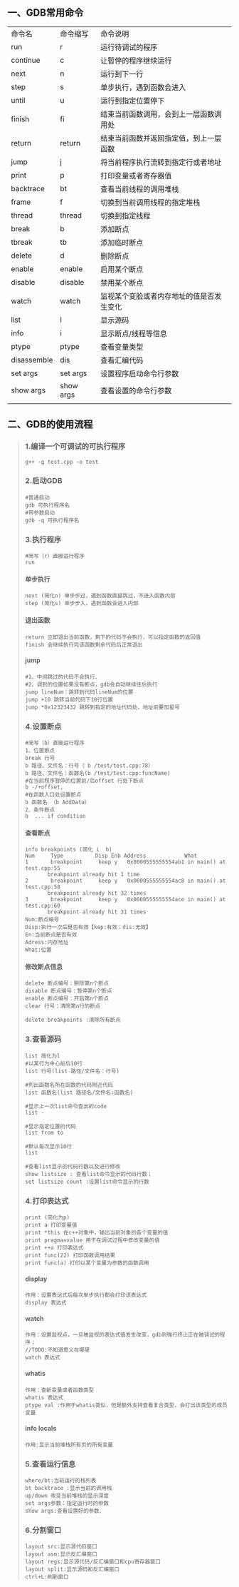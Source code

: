 ## 一、GDB常用命令
|      |      |      |
| ---- | ---- | ---- |
|命令名|命令缩写|命令说明|
|run|r|运行待调试的程序|
|continue|c|让暂停的程序继续运行|
|next|n|运行到下一行|
|step|s|单步执行，遇到函数会进入|
|until|u|运行到指定位置停下|
|finish|fi|结束当前函数调用，会到上一层函数调用处|
|return|return|结束当前函数并返回指定值，到上一层函数|
|jump|j|将当前程序执行流转到指定行或者地址|
|print|p|打印变量或者寄存器值|
|backtrace|bt|查看当前线程的调用堆栈|
|frame|f|切换到当前调用线程的指定堆栈|
|thread|thread|切换到指定线程|
|break|b|添加断点|
|tbreak|tb|添加临时断点|
|delete|d|删除断点|
|enable|enable|启用某个断点|
|disable|disable|禁用某个断点|
|watch|watch|监视某个变脸或者内存地址的值是否发生变化|
|list|l|显示源码|
|info|i|显示断点/线程等信息|
|ptype|ptype|查看变量类型|
|disassemble|dis|查看汇编代码|
|set args|set args|设置程序启动命令行参数|
|show args|show args|查看设置的命令行参数|
||||

## 二、GDB的使用流程
>### 1.编译一个可调试的可执行程序
>```shell
>g++ -g test.cpp -o test
>```
>### 2.启动GDB
>```shell
>#普通启动
>gdb 可执行程序名
>#带参数启动
>gdb -q 可执行程序名
>```
>### 3.执行程序
>```shell
>#简写（r）直接运行程序
>run
>```
>#### 单步执行
>```shell
>next (简化n) 单步步过，遇到函数直接跳过，不进入函数内部
>step (简化s) 单步步入，遇到函数会进入内部
>```
>#### 退出函数
>```shell
>return 立即退出当前函数，剩下的代码不会执行，可以指定函数的返回值
>finish 会继续执行完该函数剩余代码后正常退出
>```
>#### jump
>```shell
>#1、中间跳过的代码不会执行、
>#2、调到的位置如果没有断点，gdb会自动继续往后执行
>jump lineNum：跳转到代码lineNum的位置
>jump +10 跳转当前代码下10行位置
>jump *0x12323432 跳转到指定的地址代码处，地址前要加星号
>```
>### 4.设置断点
>```shell
>#简写（b）直接运行程序
>1、位置断点
>break 行号
>b 路径、文件名：行号（ b /test/test.cpp:78）
>b 路径、文件名：函数名(b /test/test.cpp:funcName)
>#在当前程序暂停的位置前/后offset 行处下断点
>b -/+offset,
>#在函数入口处设置断点
>b 函数名 （b AddData）
>2、条件断点
> b  ... if condition
> ```
> #### 查看断点
> ```shell
> info breakpoints (简化 i  b)
> Num     Type          Disp Enb Address            What
>1       breakpoint     keep y   0x0000555555554ab1 in main() at test.cpp:55
>        breakpoint already hit 1 time
>2       breakpoint     keep y   0x0000555555554ac8 in main() at test.cpp:58
>        breakpoint already hit 32 times
>3       breakpoint     keep y   0x0000555555554ace in main() at test.cpp:60
>        breakpoint already hit 31 times
> Num:断点编号
> Disp:执行一次后是否有效【kep:有效；dis:无效】
> En:当前断点是否有效
> Adress:内存地址
> What:位置
> ```
>#### 修改断点信息
> ```shell
> delete 断点编号：删除第n个断点
> disable 断点编号：暂停第n个断点
> enable 断点编号：开启第n个断点
> clear 行号：清除第n行的断点
> 
>delete breakpoints :清除所有断点
>```
>### 3.查看源码
>```shell
>list 简化为l
>#以某行为中心前后10行
>list 行号(list 路径/文件名：行号)
>
>#列出函数名所在函数的代码附近代码
>list 函数名(list 路径名/文件名:函数名)
>
>#显示上一次list命令查出的code
>list -
>
>#显示指定位置的代码
>list from to
>
>#默认每次显示10行
>list
>
>#查看list显示的代码行数以及进行修改
>show listsize : 查看list命令显示的代码行数；
>set listsize count :设置list命令显示的行数
>```
>### 4.打印表达式
>```shell
>print (简化为p)
> print a 打印变量值
> print *this 在c++对象中，输出当前对象的各个变量的值
> print pragma=value 用于在调试过程中修改变量的值
> print ++a 打印表达式
> print func(22) 打印函数调用结果
> print func(a) 打印以某个变量为参数的函数调用
>```
>#### **display**
>```shell
>作用：设置表达式后每次单步执行都会打印该表达式
>display 表达式
>```
>#### **watch**
>```shell
>作用：设置监视点，一旦被监视的表达式值发生改变，gdb则强行终止正在被调试的程序；
>//TODO:不知道意义在哪里
>watch 表达式
>```
>#### **whatis**
>```shell
>作用：查新变量或者函数类型
>whatis 表达式
>ptype val :作用于whatis类似，但是额外支持查看复合类型，会打出该类型的成员变量
>```
>#### **info locals**
>```shell
>作用:显示当前堆栈所有页的所有变量
>```
>### 5.查看运行信息
>```shell
>where/bt:当前运行的栈列表
>bt backtrace :显示当前的调用栈
>up/down 改变当前堆栈的显示深度
>set args参数：指定运行时的参数
>show args:查看设置好的参数、
>```
>### 6.分割窗口
>```shell
>layout src:显示源代码窗口
>layout asm:显示反汇编窗口
>layout regs:显示源代码/反汇编窗口和cpu寄存器窗口
>layout split:显示源码和反汇编窗口
>ctrl+L:刷新窗口
>```

